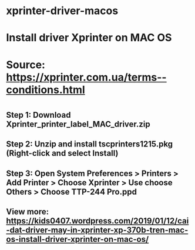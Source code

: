 # xprinter-driver-macos
# Install driver Xprinter on MAC OS
# Source: https://xprinter.com.ua/terms--conditions.html
#
## Step 1: Download Xprinter_printer_label_MAC_driver.zip
## Step 2: Unzip and install tscprinters1215.pkg (Right-click and select Install)
## Step 3: Open System Preferences > Printers > Add Printer > Choose Xprinter > Use choose Others > Choose TTP-244 Pro.ppd
## View more: https://kids0407.wordpress.com/2019/01/12/cai-dat-driver-may-in-xprinter-xp-370b-tren-mac-os-install-driver-xprinter-on-mac-os/